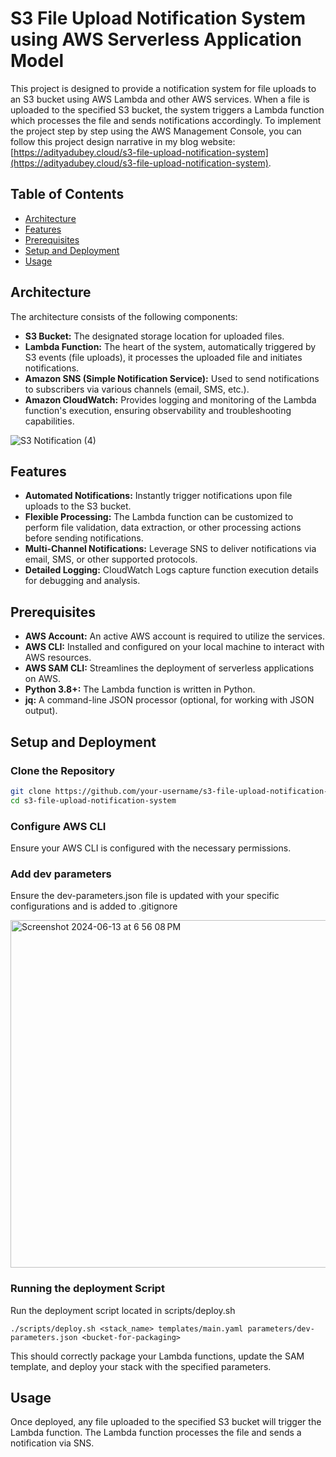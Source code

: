 # S3 File Upload Notification System using AWS Serverless Application Model 

This project is designed to provide a notification system for file uploads to an S3 bucket using AWS Lambda and other AWS services. When a file is uploaded to the specified S3 bucket, the system triggers a Lambda function which processes the file and sends notifications accordingly. 
To implement the project step by step using the AWS Management Console, you can follow this project design narrative in my blog website: [https://adityadubey.cloud/s3-file-upload-notification-system](https://adityadubey.cloud/s3-file-upload-notification-system).

## Table of Contents

- [Architecture](#architecture)
- [Features](#features)
- [Prerequisites](#prerequisites)
- [Setup and Deployment](#setup-and-deployment)
- [Usage](#usage)

## Architecture

The architecture consists of the following components:
- **S3 Bucket:** The designated storage location for uploaded files.
- **Lambda Function:** The heart of the system, automatically triggered by S3 events (file uploads), it processes the uploaded file and initiates notifications.
- **Amazon SNS (Simple Notification Service):** Used to send notifications to subscribers via various channels (email, SMS, etc.).
- **Amazon CloudWatch:** Provides logging and monitoring of the Lambda function's execution, ensuring observability and troubleshooting capabilities.

![S3 Notification (4)](https://github.com/adityawdubey/S3-File-Upload-Notification-System-using-AWS-SAM/assets/88245579/04732c67-86b9-43e6-8e11-4bf1cf5bd4cb)

## Features

- **Automated Notifications:** Instantly trigger notifications upon file uploads to the S3 bucket.
- **Flexible Processing:** The Lambda function can be customized to perform file validation, data extraction, or other processing actions before sending notifications.
- **Multi-Channel Notifications:** Leverage SNS to deliver notifications via email, SMS, or other supported protocols.
- **Detailed Logging:** CloudWatch Logs capture function execution details for debugging and analysis.

## Prerequisites

- **AWS Account:** An active AWS account is required to utilize the services.
- **AWS CLI:** Installed and configured on your local machine to interact with AWS resources.
- **AWS SAM CLI:** Streamlines the deployment of serverless applications on AWS.
- **Python 3.8+:** The Lambda function is written in Python.
- **jq:** A command-line JSON processor (optional, for working with JSON output).

## Setup and Deployment

### Clone the Repository

```bash
git clone https://github.com/your-username/s3-file-upload-notification-system.git
cd s3-file-upload-notification-system
```

### Configure AWS CLI
Ensure your AWS CLI is configured with the necessary permissions.

### Add dev parameters
Ensure the dev-parameters.json file is updated with your specific configurations and is added to .gitignore

<img width="556" alt="Screenshot 2024-06-13 at 6 56 08 PM" src="https://github.com/adityawdubey/S3-File-Upload-Notification-System-using-AWS-SAM/assets/88245579/ce2685db-b318-4db9-bac4-2b81d41e5922">


### Running the deployment Script

Run the deployment script located in scripts/deploy.sh

```
./scripts/deploy.sh <stack_name> templates/main.yaml parameters/dev-parameters.json <bucket-for-packaging>
```

This should correctly package your Lambda functions, update the SAM template, and deploy your stack with the specified parameters.

## Usage

Once deployed, any file uploaded to the specified S3 bucket will trigger the Lambda function. The Lambda function processes the file and sends a notification via SNS.




